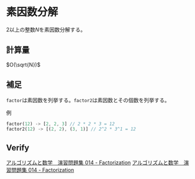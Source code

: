 # 素因数分解

$2$以上の整数$N$を素因数分解する。

## 計算量
$O(\sqrt{N})$

## 補足
`factor`は素因数を列挙する。`factor2`は素因数とその個数を列挙する。

例
```rust
factor(12) -> [2, 2, 3] // 2 * 2 * 3 = 12
factor2(12) -> [(2, 2), (3, 1)] // 2^2 * 3^1 = 12
```

## Verify
[アルゴリズムと数学　演習問題集 014 - Factorization](https://atcoder.jp/contests/math-and-algorithm/submissions/44208636)
[アルゴリズムと数学　演習問題集 014 - Factorization](https://atcoder.jp/contests/math-and-algorithm/submissions/44208832)
